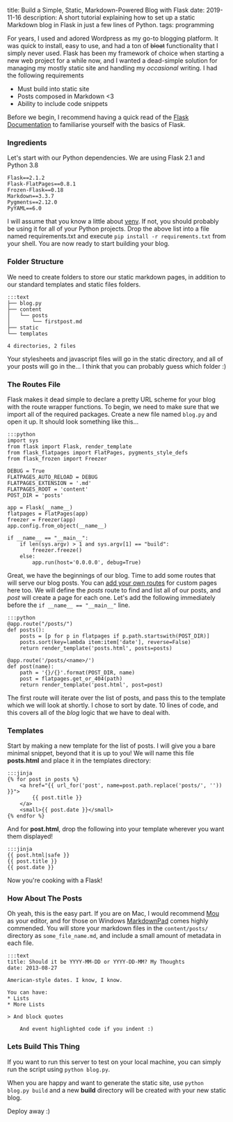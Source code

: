 title: Build a Simple, Static, Markdown-Powered Blog with Flask
date: 2019-11-16
description: A short tutorial explaining how to set up a static Markdown blog in Flask in just a few lines of Python.
tags: programming

For years, I used and adored Wordpress as my go-to blogging platform. It was quick to install, easy to use, and had a ton of <s>bloat</s> functionality that I simply never used. Flask has been my framework of choice when starting a new web project for a while now, and I wanted a dead-simple solution for managing my mostly static site and handling my _occasional_ writing.  I had the following requirements

* Must build into static site
* Posts composed in Markdown <3
* Ability to include code snippets

Before we begin, I recommend having a quick read of the [Flask Documentation](http://flask.pocoo.org/docs/quickstart/) to familiarise yourself with the basics of Flask.


### Ingredients

Let's start with our Python dependencies. We are using Flask 2.1 and Python 3.8

    Flask==2.1.2
    Flask-FlatPages==0.8.1
    Frozen-Flask==0.18
    Markdown==3.3.7
    Pygments==2.12.0
    PyYAML==6.0
	
I will assume that you know a little about [venv](http://iamzed.com/2009/05/07/a-primer-on-virtualenv/). If not, you should probably be using it for all of your Python projects. Drop the above list into a file named requirements.txt and execute `pip install -r requirements.txt` from your shell. You are now ready to start building your blog.

### Folder Structure

We need to create folders to store our static markdown pages, in addition to our standard templates and static files folders.

	:::text
	├── blog.py
	├── content
	│   └── posts
	│       └── firstpost.md
	├── static
	└── templates
	
	4 directories, 2 files

Your stylesheets and javascript files will go in the static directory, and all of your posts will go in the… I think that you can probably guess which folder :)

### The Routes File

Flask makes it dead simple to declare a pretty URL scheme for your blog with the route wrapper functions. To begin, we need to make sure that we import all of the required packages. Create a new file named `blog.py` and open it up. It should look something like this...

	:::python
	import sys
	from flask import Flask, render_template
	from flask_flatpages import FlatPages, pygments_style_defs
	from flask_frozen import Freezer
	
	DEBUG = True
	FLATPAGES_AUTO_RELOAD = DEBUG
	FLATPAGES_EXTENSION = '.md'
	FLATPAGES_ROOT = 'content'
	POST_DIR = 'posts'
	
	app = Flask(__name__)
	flatpages = FlatPages(app)
	freezer = Freezer(app)
	app.config.from_object(__name__)
	
	if __name__ == "__main__":
	    if len(sys.argv) > 1 and sys.argv[1] == "build":
	        freezer.freeze()
	    else:
	        app.run(host='0.0.0.0', debug=True)

Great, we have the beginnings of our blog. Time to add some routes that will serve our blog posts. You can [add your own routes](http://flask.pocoo.org/docs/quickstart/#routing) for custom pages here too. We will define the *posts* route to find and list all of our posts, and *post* will create a page for each one. Let's add the following immediately before the `if __name__ == "__main__"` line.

	:::python
	@app.route("/posts/")
	def posts():
		posts = [p for p in flatpages if p.path.startswith(POST_DIR)]
		posts.sort(key=lambda item:item['date'], reverse=False)
		return render_template('posts.html', posts=posts)
	
	@app.route('/posts/<name>/')
	def post(name):
	    path = '{}/{}'.format(POST_DIR, name)
	    post = flatpages.get_or_404(path)
	    return render_template('post.html', post=post)
	    
The first route will iterate over the list of posts, and pass this to the template which we will look at shortly. I chose to sort by date. 10 lines of code, and this covers all of the *blog* logic that we have to deal with.

### Templates

Start by making a new template for the list of posts. I will give you a bare minimal snippet, beyond that it is up to you! We will name this file **posts.html** and place it in the templates directory:

	:::jinja
	{% for post in posts %}
    	<a href="{{ url_for('post', name=post.path.replace('posts/', '')) }}">
       		{{ post.title }}
   		</a>
   		<small>{{ post.date }}</small>
  	{% endfor %}
  	
And for **post.html**, drop the following into your template wherever you want them displayed!

	:::jinja
	{{ post.html|safe }}
	{{ post.title }}
	{{ post.date }}
	
Now you're cooking with a Flask!

### How About The Posts
	
Oh yeah, this is the easy part. If you are on Mac, I would recommend [Mou](http://mouapp.com/) as your editor, and for those on Windows [MarkdownPad](http://markdownpad.com/) comes highly commended. You will store your markdown files in the `content/posts/` directory as `some_file_name.md`, and include a small amount of metadata in each file.
	
	:::text
	title: Should it be YYYY-MM-DD or YYYY-DD-MM? My Thoughts
	date: 2013-08-27
	
	American-style dates. I know, I know.
	
	You can have:
	* Lists
	* More Lists
	
	> And block quotes
	
		And event highlighted code if you indent :)

### Lets Build This Thing

If you want to run this server to test on your local machine, you can simply run the script using `python blog.py`.

When you are happy and want to generate the static site, use `python blog.py build` and a new **build** directory will be created with your new static blog.

Deploy away :)